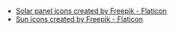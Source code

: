 #

- <a href="https://www.flaticon.com/free-icons/solar-panel" title="solar panel icons">Solar panel icons created by Freepik - Flaticon</a>
- <a href="https://www.flaticon.com/free-icons/sun" title="sun icons">Sun icons created by Freepik - Flaticon</a>
